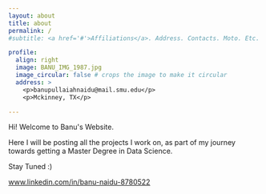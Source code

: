 ```yaml
---
layout: about
title: about
permalink: /
#subtitle: <a href='#'>Affiliations</a>. Address. Contacts. Moto. Etc.

profile:
  align: right
  image: BANU_IMG_1987.jpg
  image_circular: false # crops the image to make it circular
  address: >
    <p>banupullaiahnaidu@mail.smu.edu</p>
    <p>Mckinney, TX</p>

---
```


Hi! Welcome to Banu's Website. 

Here I will be posting all the projects I work on, as part of my journey towards getting a Master Degree in Data Science.

Stay Tuned :)

www.linkedin.com/in/banu-naidu-8780522
